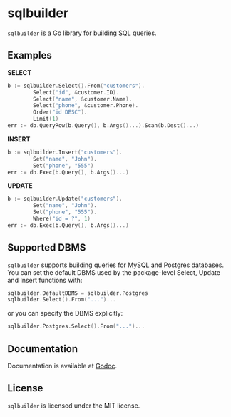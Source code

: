 sqlbuilder
==========

`sqlbuilder` is a Go library for building SQL queries.

Examples
--------

**SELECT**

```go
b := sqlbuilder.Select().From("customers").
        Select("id", &customer.ID).
        Select("name", &customer.Name).
        Select("phone", &customer.Phone).
        Order("id DESC").
        Limit(1)
err := db.QueryRow(b.Query(), b.Args()...).Scan(b.Dest()...)
```

**INSERT**

```go
b := sqlbuilder.Insert("customers").
        Set("name", "John").
        Set("phone", "555")
err := db.Exec(b.Query(), b.Args()...)
```

**UPDATE**

```go
b := sqlbuilder.Update("customers").
        Set("name", "John").
        Set("phone", "555").
        Where("id = ?", 1)
err := db.Exec(b.Query(), b.Args()...)
```

Supported DBMS
--------------

`sqlbuilder` supports building queries for MySQL and Postgres databases. You
can set the default DBMS used by the package-level Select, Update and Insert
functions with:

```go
sqlbuilder.DefaultDBMS = sqlbuilder.Postgres
sqlbuilder.Select().From("...")...
```

or you can specify the DBMS explicitly:

```go
sqlbuilder.Postgres.Select().From("...")...
```

Documentation
-------------

Documentation is available at [Godoc](http://godoc.org/github.com/thcyron/sqlbuilder).

License
-------

`sqlbuilder` is licensed under the MIT license.
